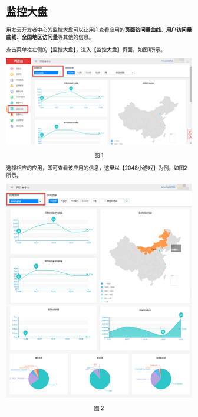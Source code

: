 # 监控大盘

用友云开发者中心的监控大盘可以让用户查看应用的**页面访问量曲线**、**用户访问量曲线**、**全国地区访问量**等其他的信息。

点击菜单栏左侧的【监控大盘】，进入【监控大盘】页面，如图1所示。

<div align=center>
<img src="images/monitor_1.png"/>
</div>

<p align="center">图 1</p>

选择相应的应用，即可查看该应用的信息，这里以【2048小游戏】为例，如图2所示。

<div align=center>
<img src="images/monitor_2.png"/>
</div>

<p align="center">图 2</p>